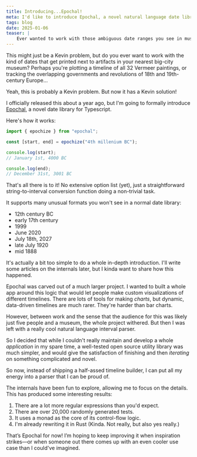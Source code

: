 ```yaml
---
title: Introducing...Epochal!
meta: I'd like to introduce Epochal, a novel natural language date library handling for ambiguous historical dates.
tags: blog
date: 2025-01-06
teaser: |
    Ever wanted to work with those ambiguous date ranges you see in museum exhibits? Whether it's plotting the timeline of Vermeer’s masterpieces or untangling the chaotic revolutions of 18th-century Europe, I’ve got a solution for you—or maybe just for me! Meet Epochal, a novel date library for Typescript that brings natural language date parsing to a whole new level.
---
```


This might just be a Kevin problem, but do you ever want to work with the kind
of dates that get printed next to artifacts in your nearest big-city museum?
Perhaps you're plotting a timeline of all 32 Vermeer paintings, or tracking the
overlapping governments and revolutions of 18th and 19th-century Europe...

Yeah, this is probably a Kevin problem. But now it has a Kevin solution!

I officially released this about a year ago, but I'm going to formally introduce
[Epochal](https://github.com/kjrocker/epochal), a novel date library for
Typescript.

Here's how it works:

```ts
import { epochize } from "epochal";

const [start, end] = epochize("4th millenium BC");

console.log(start);
// January 1st, 4000 BC

console.log(end);
// December 31st, 3001 BC
```

That's all there is to it! No extensive option list (yet), just a
straightforward string-to-interval conversion function doing a non-trivial task.

It supports many unusual formats you won't see in a normal date library:

- 12th century BC
- early 17th century
- 1999
- June 2020
- July 18th, 2027
- late July 1920
- mid 1888

It's actually a bit too simple to do a whole in-depth introduction. I'll write
some articles on the internals later, but I kinda want to share how this
happened.

Epochal was carved out of a much larger project. I wanted to built a whole app
around this logic that would let people make custom visualizations of different
timelines. There are lots of tools for making _charts_, but dynamic, data-driven
timelines are much rarer. They're harder than bar charts.

However, between work and the sense that the audience for this was likely just
five people and a museum, the whole project withered. But then I was left with a
really cool natural language interval parser.

So I decided that while I couldn't really maintain and develop a whole
_application_ in my spare time, a well-tested open source utility library was
much simpler, and would give the satisfaction of finishing and then _iterating_
on something complicated and novel.

So now, instead of shipping a half-assed timeline builder, I can put all my
energy into a parser that I can be proud of.

The internals have been fun to explore, allowing me to focus on the details.
This has produced some interesting results:

1. There are a lot more regular expressions than you'd expect.
2. There are over 20,000 randomly generated tests.
3. It uses a monad as the core of its control-flow logic.
4. I'm already rewriting it in Rust (Kinda. Not really, but also yes really.)

That’s Epochal for now! I’m hoping to keep improving it when inspiration
strikes—or when someone out there comes up with an even cooler use case than I
could've imagined.
